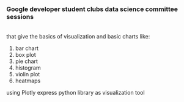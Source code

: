 <h3> Google developer student clubs data science committee sessions </h3> <br>
that give the basics of visualization and basic charts like: <br>
<ol>
<li> bar chart</li>
<li> box plot</li>
<li> pie chart</li>
<li> histogram</li>
<li> violin plot</li>
<li> heatmaps</li>
 </ol>
using Plotly express python library as visualization tool
